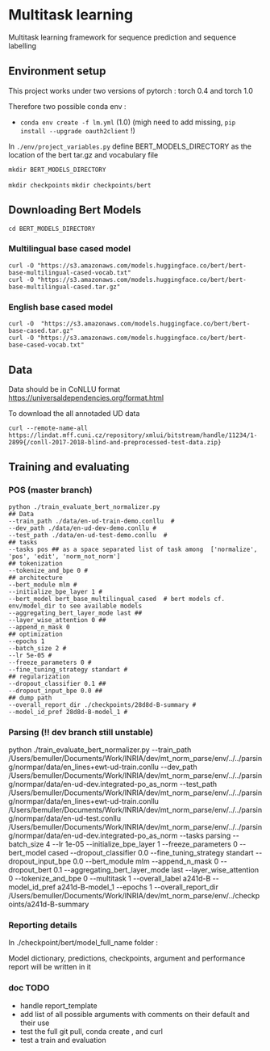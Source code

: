 # Multitask learning 

Multitask learning framework for sequence prediction and sequence labelling 

## Environment setup 

This project works under two versions of pytorch : torch 0.4 and torch 1.0  

Therefore two possible conda env : 
- `conda env create -f lm.yml`  (1.0) (migh need to add missing, `pip install --upgrade oauth2client` !)

In `./env/project_variables.py` define BERT_MODELS_DIRECTORY as the location of the bert tar.gz and vocabulary file 

`mkdir BERT_MODELS_DIRECTORY`

`mkdir checkpoints`
`mkdir checkpoints/bert`

## Downloading Bert Models 


`cd BERT_MODELS_DIRECTORY`

### Multilingual base cased model 

`curl -O "https://s3.amazonaws.com/models.huggingface.co/bert/bert-base-multilingual-cased-vocab.txt"` <br>
`curl -O "https://s3.amazonaws.com/models.huggingface.co/bert/bert-base-multilingual-cased.tar.gz"`

### English base cased model 

`curl -O  "https://s3.amazonaws.com/models.huggingface.co/bert/bert-base-cased.tar.gz"` <br>
`curl -O "https://s3.amazonaws.com/models.huggingface.co/bert/bert-base-cased-vocab.txt"`


## Data

Data should be in CoNLLU format https://universaldependencies.org/format.html

To download the all annotaded UD data 

`curl --remote-name-all https://lindat.mff.cuni.cz/repository/xmlui/bitstream/handle/11234/1-2899{/conll-2017-2018-blind-and-preprocessed-test-data.zip}`


## Training and evaluating 



### POS (master branch)

```
python ./train_evaluate_bert_normalizer.py 
## Data
--train_path ./data/en-ud-train-demo.conllu  # 
--dev_path ./data/en-ud-dev-demo.conllu # 
--test_path ./data/en-ud-test-demo.conllu  # 
## tasks 
--tasks pos ## as a space separated list of task among  ['normalize', 'pos', 'edit', 'norm_not_norm']
## tokenization 
--tokenize_and_bpe 0 #
## architecture
--bert_module mlm # 
--initialize_bpe_layer 1 #
--bert_model bert_base_multilingual_cased  # bert models cf. env/model_dir to see available models 
--aggregating_bert_layer_mode last ## 
--layer_wise_attention 0 ##
--append_n_mask 0
## optimization
--epochs 1 
--batch_size 2 #
--lr 5e-05 #
--freeze_parameters 0 #
--fine_tuning_strategy standart # 
## regularization 
--dropout_classifier 0.1 ## 
--dropout_input_bpe 0.0 ##
## dump path 
--overall_report_dir ./checkpoints/28d8d-B-summary #
--model_id_pref 28d8d-B-model_1 #
``` 

### Parsing (!! dev branch still unstable)

 python ./train_evaluate_bert_normalizer.py --train_path /Users/bemuller/Documents/Work/INRIA/dev/mt_norm_parse/env/../../parsing/normpar/data/en_lines+ewt-ud-train.conllu --dev_path /Users/bemuller/Documents/Work/INRIA/dev/mt_norm_parse/env/../../parsing/normpar/data/en-ud-dev.integrated-po_as_norm --test_path /Users/bemuller/Documents/Work/INRIA/dev/mt_norm_parse/env/../../parsing/normpar/data/en_lines+ewt-ud-train.conllu /Users/bemuller/Documents/Work/INRIA/dev/mt_norm_parse/env/../../parsing/normpar/data/en-ud-test.conllu /Users/bemuller/Documents/Work/INRIA/dev/mt_norm_parse/env/../../parsing/normpar/data/en-ud-dev.integrated-po_as_norm --tasks parsing --batch_size 4 --lr 1e-05 --initialize_bpe_layer 1 --freeze_parameters 0 --bert_model cased --dropout_classifier 0.0 --fine_tuning_strategy standart --dropout_input_bpe 0.0 --bert_module mlm --append_n_mask 0 --dropout_bert 0.1 --aggregating_bert_layer_mode last --layer_wise_attention 0 --tokenize_and_bpe 0 --multitask 1 --overall_label a241d-B --model_id_pref a241d-B-model_1 --epochs 1 --overall_report_dir /Users/bemuller/Documents/Work/INRIA/dev/mt_norm_parse/env/../checkpoints/a241d-B-summary


### Reporting details 

In ./checkpoint/bert/model_full_name folder :

Model dictionary, predictions, checkpoints, argument and performance report will be written in it 


### doc TODO 
- handle report_template 
- add list of all possible arguments with comments on their default and their use 
- test the full git pull, conda create , and curl 
- test a train and evaluation 



